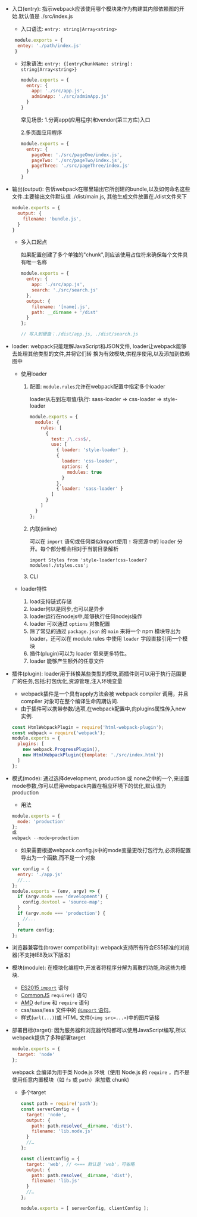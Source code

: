 - 入口(entry): 指示webpack应该使用哪个模块来作为构建其内部依赖图的开始.默认值是 ./src/index.js

  * 入口语法: `entry: string|Array<string>`

  ```javascript
   module.exports = {
   	entey: './path/index.js'
   }
  ```

  - 对象语法: `entry: {[entryChunkName: string]: string|Array<string>}`

     ```javascript
     module.exports = {
       entry: {
         app: './src/app.js',
         adminApp: './src/adminApp.js'
       }
     }
     ```

     常见场景: 1.分离app(应用程序)和vendor(第三方库)入口

     2.多页面应用程序

     ```javascript
     module.exports = {
       entry: {
         pageOne: './src/pageOne/index.js',
         pageTwo: './src/pageTwo/index.js',
         pageThree: './src/pageThree/index.js'
       }
     }
     ```

- 输出(output): 告诉webpack在哪里输出它所创建的bundle,以及如何命名这些文件.主要输出文件默认值 ./dist/main.js, 其他生成文件放置在./dist文件夹下

  ```javascript
  module.exports = {
    output: {
      filename: 'bundle.js',
    }
  }
  ```

  * 多入口起点

    如果配置创建了多个单独的"chunk",则应该使用占位符来确保每个文件具有唯一名称

    ```javascript
    module.exports = {
      entry: {
        app: './src/app.js',
        search: './src/search.js'
      },
      output: {
        filename: '[name].js',
        path: __dirname + '/dist'
      }
    };
    
    // 写入到硬盘：./dist/app.js, ./dist/search.js
    ```

- loader: webpack只能理解JavaScript和JSON文件, loader让webpack能够去处理其他类型的文件,并将它们转    换为有效模块,供程序使用,以及添加到依赖图中

  * 使用loader

    1. 配置: `module.rules`允许在webpack配置中指定多个loader

       loader从右到左取值/执行: sass-loader => css-loader => style-loader

       ```javascript
       module.exports = {
         module: {
           rules: [
             {
               test: /\.css$/,
               use: [
                 { loader: 'style-loader' },
                 {
                   loader: 'css-loader',
                   options: {
                     modules: true
                   }
                 },
                 { loader: 'sass-loader' }
               ]
             }
           ]
         }
       };
       ```

    2. 内联(inline)

       可以在 `import` 语句或任何类似import使用 `!` 将资源中的 loader 分开。每个部分都会相对于当前目录解析

       `import Styles from 'style-loader!css-loader?modules!./styles.css';`

    3. CLI

  * loader特性

    1. load支持链式存储
    2. loader何以是同步,也可以是异步
    3. loader运行在nodejs中,能够执行任何nodejs操作
    4. loader 可以通过 `options` 对象配置
    5. 除了常见的通过 `package.json` 的 `main` 来将一个 npm 模块导出为 loader，还可以在 module.rules 中使用 `loader` 字段直接引用一个模块
    6. 插件(plugin)可以为 loader 带来更多特性。
    7. loader 能够产生额外的任意文件

- 插件(plugin): loader用于转换某些类型的模块,而插件则可以用于执行范围更广的任务,包括:打包优化,资源管理,注入环境变量

  * webpack插件是一个具有apply方法会被 webpack compiler 调用，并且 compiler 对象可在整个编译生命周期访问.
  * 由于插件可以携带参数/选项,在webpack配置中,向plugins属性传入new 实例.

  ```javascript
  const HtmlWebpackPlugin = require('html-webpack-plugin');
  const webpack = require('webpack');
  module.exports = {
    plugins: [
      new webpack.ProgressPlugin(),
      new HtmlWebpackPlugin({template: './src/index.html'})
    ]
  };
  ```

- 模式(mode): 通过选择development, production 或 none之中的一个,来设置mode参数,你可以启用webpack内置在相应环境下的优化,默认值为production

  * 用法

  ```javascript
  module.exports = {
    mode: 'production'
  };
  或
  webpack --mode=production
  ```

  * 如果需要根据webpack.config.js中的mode变量更改打包行为,必须将配置导出为一个函数,而不是一个对象

  ```javascript
  var config = {
    entry: './app.js'
    //...
  };
  module.exports = (env, argv) => {
    if (argv.mode === 'development') {
      config.devtool = 'source-map';
    }
    if (argv.mode === 'production') {
      //...
    }
    return config;
  };
  ```

- 浏览器兼容性(brower compatibility): webpack支持所有符合ES5标准的浏览器(不支持IE8及以下版本)

- 模块(module): 在模块化编程中,开发者将程序分解为离散的功能,称这些为模块.

  - [ES2015 `import`](https://developer.mozilla.org/en-US/docs/Web/JavaScript/Reference/Statements/import) 语句
  - [CommonJS](http://www.commonjs.org/specs/modules/1.0/) `require()` 语句
  - [AMD](https://github.com/amdjs/amdjs-api/blob/master/AMD.md) `define` 和 `require` 语句
  - css/sass/less 文件中的 [`@import` 语句](https://developer.mozilla.org/en-US/docs/Web/CSS/@import)。
  - 样式(`url(...)`)或 HTML 文件(`<img src=...>`)中的图片链接

- 部署目标(target): 因为服务器和浏览器代码都可以使用JavaScript编写,所以webpack提供了多种部署target

  ```javascript
  module.exports = {
    target: 'node'
  };
  ```

  webpack 会编译为用于类 Node.js 环境（使用 Node.js 的 `require` ，而不是使用任意内置模块（如 `fs` 或 `path`）来加载 chunk)

  * 多个target

    ```javascript
    const path = require('path');
    const serverConfig = {
      target: 'node',
      output: {
        path: path.resolve(__dirname, 'dist'),
        filename: 'lib.node.js'
      }
      //…
    };
    
    const clientConfig = {
      target: 'web', // <=== 默认是 'web'，可省略
      output: {
        path: path.resolve(__dirname, 'dist'),
        filename: 'lib.js'
      }
      //…
    };
    
    module.exports = [ serverConfig, clientConfig ];
    ```

    